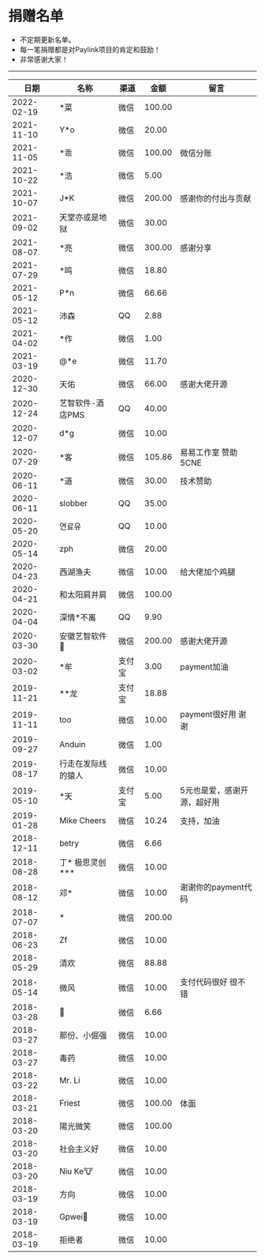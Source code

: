 # 捐赠名单

* 不定期更新名单。
* 每一笔捐赠都是对Paylink项目的肯定和鼓励！
* 非常感谢大家！

---

日期 | 名称 | 渠道 | 金额 | 留言
--- | --- | --- | --- | ---
2022-02-19 | *菜 | 微信 | 100.00 | 
2021-11-10 | Y*o | 微信 | 20.00 | 
2021-11-05 | *乖 | 微信 | 100.00 | 微信分账
2021-10-22 | *浩 | 微信 | 5.00 |
2021-10-07 | J*K | 微信 | 200.00 | 感谢你的付出与贡献
2021-09-02 | 天堂亦或是地狱 | 微信 | 30.00 |
2021-08-07 | *亮 | 微信 | 300.00 | 感谢分享
2021-07-29 | *鸣 | 微信 | 18.80 |
2021-05-12 | P*n | 微信 | 66.66 |
2021-05-12 | 沛森 | QQ | 2.88 |
2021-04-02 | *作 | 微信 | 1.00 |
2021-03-19 | @*e | 微信 | 11.70 |
2020-12-30 | 天佑 | 微信 | 66.00 | 感谢大佬开源
2020-12-24 | 艺智软件-酒店PMS | QQ | 40.00 | 
2020-12-07 | d*g | 微信 | 10.00 |
2020-07-29 | *客 | 微信 | 105.86 | 易易工作室 赞助5CNE
2020-06-11 | *道 | 微信 | 30.00 | 技术赞助
2020-06-11 | slobber | QQ | 35.00 | 
2020-05-20 | 연료유 | QQ | 10.00 |
2020-05-14 | zph | 微信 | 20.00 | 
2020-04-23 | 西湖渔夫 | 微信 | 10.00 | 给大佬加个鸡腿
2020-04-21 | 和太阳肩并肩 | 微信 | 100.00 |
2020-04-04 | 深情*不离 | QQ | 9.90 |
2020-03-30 | 安徽艺智软件🐤 | 微信 | 200.00 | 感谢大佬开源
2020-03-02 | *牟 | 支付宝 | 3.00 | payment加油
2019-11-21 | **龙 | 支付宝 | 18.88 |
2019-11-11 | too | 微信 | 10.00 | payment很好用 谢谢
2019-09-27 | Anduin | 微信 | 1.00 |
2019-08-17 | 行走在发际线的猿人 | 微信 | 10.00 |
2019-05-10 | *天 | 支付宝 | 5.00 | 5元也是爱，感谢开源，超好用
2019-01-28 | Mike Cheers | 微信 | 10.24 | 支持，加油
2018-12-11 | betry | 微信 | 6.66 |
2018-08-28 | 丁* 极思灵创 *** | 微信 | 10.00 |
2018-08-12 | 邓* | 微信 | 10.00 | 谢谢你的payment代码
2018-07-07 | * | 微信 | 200.00 |
2018-06-23 | Zf | 微信 | 10.00 |
2018-05-29 | 清欢 | 微信 | 88.88 |
2018-05-14 | 微风 | 微信 | 10.00 | 支付代码很好 很不错
2018-03-28 | 🤖 | 微信 | 6.66 |
2018-03-27 | 那份、小倔强 | 微信 | 10.00 |
2018-03-27 | 毒药 | 微信 | 10.00 |
2018-03-22 | Mr. Li | 微信 | 10.00 |
2018-03-21 | Friest | 微信 | 100.00 | 体面
2018-03-20 | 陽光微笑 | 微信 | 100.00 |
2018-03-20 | 社会主义好 | 微信 | 10.00 |
2018-03-20 | Niu Ke🐮 | 微信 | 10.00 |
2018-03-19 | 方向 | 微信 | 10.00 |
2018-03-19 | Gpwei💨 | 微信 | 10.00 |
2018-03-19 | 拒绝者 | 微信 | 10.00 |
